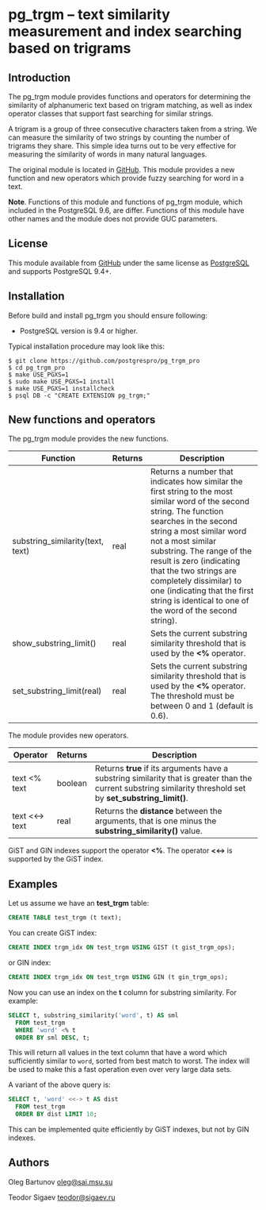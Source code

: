 # pg_trgm – text similarity measurement and index searching based on trigrams

## Introduction

The pg_trgm module provides functions and operators for determining the
similarity of alphanumeric text based on trigram matching, as well as index
operator classes that support fast searching for similar strings.

A trigram is a group of three consecutive characters taken from a string. We can
measure the similarity of two strings by counting the number of trigrams they
share. This simple idea turns out to be very effective for measuring the
similarity of words in many natural languages.

The original module is located in
[GitHub](https://github.com/postgres/postgres/tree/master/contrib/pg_trgm). This
module provides a new function and new operators which provide fuzzy searching
for word in a text.

**Note**. Functions of this module and functions of pg_trgm module, which
included in the PostgreSQL 9.6, are differ. Functions of this module have other
names and the module does not provide GUC parameters.

## License

This module available from [GitHub](https://github.com/postgrespro/pg_trgm_pro)
under the same license as [PostgreSQL](http://www.postgresql.org/about/licence/)
and supports PostgreSQL 9.4+.

## Installation

Before build and install pg_trgm you should ensure following:

* PostgreSQL version is 9.4 or higher.

Typical installation procedure may look like this:

    $ git clone https://github.com/postgrespro/pg_trgm_pro
    $ cd pg_trgm_pro
    $ make USE_PGXS=1
    $ sudo make USE_PGXS=1 install
    $ make USE_PGXS=1 installcheck
    $ psql DB -c "CREATE EXTENSION pg_trgm;"

## New functions and operators

The pg_trgm module provides the new functions.

|            Function              | Returns |                      Description
| -------------------------------- | ------- | ---------------------------------------------------
| substring_similarity(text, text) | real    | Returns a number that indicates how similar the first string to the most similar word of the second string. The function searches in the second string a most similar word not a most similar substring. The range of the result is zero (indicating that the two strings are completely dissimilar) to one (indicating that the first string is identical to one of the word of the second string).
| show_substring_limit()           | real    | Sets the current substring similarity threshold that is used by the **<%** operator.
| set_substring_limit(real)        | real    | Sets the current substring similarity threshold that is used by the **<%** operator. The threshold must be between 0 and 1 (default is 0.6).

The module provides new operators.

|    Operator    | Returns |                      Description
| -------------- | ------- | ---------------------------------------------------
| text <% text   | boolean | Returns **true** if its arguments have a substring similarity that is greater than the current substring similarity threshold set by **set_substring_limit()**.
| text <<-> text | real    | Returns the **distance** between the arguments, that is one minus the **substring_similarity()** value.

GiST and GIN indexes support the operator **<%**. The operator **<<->** is
supported by the GiST index.

## Examples

Let us assume we have an **test_trgm** table:

```sql
CREATE TABLE test_trgm (t text);
```

You can create GiST index:

```sql
CREATE INDEX trgm_idx ON test_trgm USING GIST (t gist_trgm_ops);
```

or GIN index:

```sql
CREATE INDEX trgm_idx ON test_trgm USING GIN (t gin_trgm_ops);
```

Now you can use an index on the **t** column for substring similarity. For example:

```sql
SELECT t, substring_similarity('word', t) AS sml
  FROM test_trgm
  WHERE 'word' <% t
  ORDER BY sml DESC, t;
```

This will return all values in the text column that have a word which
sufficiently similar to `word`, sorted from best match to worst. The index will be used to make this a fast operation even over very large data sets.

A variant of the above query is:

```sql
SELECT t, 'word' <<-> t AS dist
  FROM test_trgm
  ORDER BY dist LIMIT 10;
```

This can be implemented quite efficiently by GiST indexes, but not by GIN
indexes.

## Authors

Oleg Bartunov <oleg@sai.msu.su>

Teodor Sigaev <teodor@sigaev.ru>
